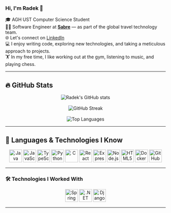 ### Hi, I'm Radek 👋

🎓 AGH UST Computer Science Student  
👨‍💻 Software Engineer at **[Sabre](https://www.sabre.com)** — as part of the global travel technology team.  
🌐 Let's connect on [LinkedIn](https://www.linkedin.com/in/radosław-szepielak)  
💻 I enjoy writing code, exploring new technologies, and taking a meticulous approach to projects.  
🏋️ In my free time, I like working out at the gym, listening to music, and playing chess.

---

## 🔥 GitHub Stats

<p align="center">
  <img src="https://github-readme-stats-pr713.vercel.app/api?username=PR713&show_icons=true&theme=dark&count_private=true" alt="Radek's GitHub stats" />
  <br></br>
  <img src="https://github-readme-streak-stats.herokuapp.com/?user=PR713&theme=dark" alt="GitHub Streak" />
  <br></br>
  <img src="https://github-readme-stats-pr713.vercel.app/api/top-langs/?username=PR713&layout=compact&theme=dark&include_forks=true&langs_count=8&exclude_repo=github-readme-stats-pr713,deployed-django" alt="Top Languages" />
</p>

---

## 🧠 Languages & Technologies I Know

<div align="center">
  <img src="https://cdn.jsdelivr.net/gh/devicons/devicon/icons/java/java-original.svg" height="40" alt="Java"/>
  <img src="https://cdn.jsdelivr.net/gh/devicons/devicon/icons/javascript/javascript-original.svg" height="40" alt="JavaScript"/>
  <img src="https://cdn.jsdelivr.net/gh/devicons/devicon/icons/typescript/typescript-original.svg" height="40" alt="TypeScript"/>
  <img src="https://cdn.jsdelivr.net/gh/devicons/devicon/icons/python/python-original.svg" height="40" alt="Python"/>
  <img src="https://cdn.jsdelivr.net/gh/devicons/devicon/icons/c/c-original.svg" height="40" alt="C"/>
  <img src="https://cdn.jsdelivr.net/gh/devicons/devicon/icons/react/react-original.svg" height="40" alt="React"/>
  <img src="https://cdn.jsdelivr.net/gh/devicons/devicon/icons/express/express-original.svg" height="40" alt="Express.js"/>
  <img src="https://cdn.jsdelivr.net/gh/devicons/devicon/icons/nodejs/nodejs-original.svg" height="40" alt="Node.js"/>
  <img src="https://cdn.jsdelivr.net/gh/devicons/devicon/icons/html5/html5-original.svg" height="40" alt="HTML5"/>
  <img src="https://cdn.jsdelivr.net/gh/devicons/devicon/icons/docker/docker-original.svg" height="40" alt="Docker"/>
  <img src="https://cdn.jsdelivr.net/gh/devicons/devicon/icons/github/github-original.svg" height="40" alt="GitHub"/>
</div>

---

### 🛠️ Technologies I Worked With

<div align="center">
  <img src="https://cdn.jsdelivr.net/gh/devicons/devicon/icons/spring/spring-original.svg" height="40" alt="Spring Boot"/> 
  <img src="https://cdn.jsdelivr.net/gh/devicons/devicon/icons/dot-net/dot-net-original.svg" height="40" alt=".NET"/>
  <img src="https://cdn.jsdelivr.net/gh/devicons/devicon/icons/django/django-plain.svg" height="40" alt="Django"/>
</div>

---

